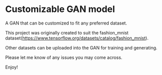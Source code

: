 # Customizable GAN model

A GAN that can be customized to fit any preferred dataset.

This project was originally created to suit the fashion_mnist dataset(https://www.tensorflow.org/datasets/catalog/fashion_mnist).

Other datasets can be uploaded into the GAN for training and generating. 

Please let me know of any issues you may come across.

Enjoy!
